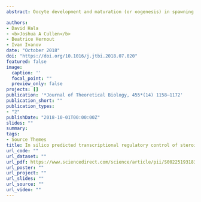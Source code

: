 ```yaml
---
abstract: Oocyte development and maturation (or oogenesis) in spawning female fish is mediated by interrelated transcriptional regulatory and steroidogenesis networks. This study integrates a transcriptional regulatory network (TRN) model of steroidogenic enzyme gene expressions with a flux balance analysis (FBA) model of steroidogenesis. The two models were functionally related. Output from the TRN model (as magnitude gene expression simulated using extreme pathway (ExPa) analysis) was used to re-constrain linear inequality bounds for reactions in the FBA model. This allowed TRN model predictions to impact the steroidogenesis FBA model. These two interrelated models were tested as follows; First, in silico targeted steroidogenic enzyme gene activations in the TRN model showed high co-regulation (67–83%) for genes involved with oocyte growth and development (cyp11a1, cyp17-17,20-lyase, 3β-HSD and cyp19a1a). Whereas, no or low co-regulation corresponded with genes concertedly involved with oocyte final maturation prior to spawning (cyp17-17α-hydroxylase (0%) and 20β-HSD (33%)). Analysis (using FBA) of accompanying steroidogenesis fluxes showed high overlap for enzymes involved with oocyte growth and development versus those involved with final maturation and spawning. Second, the TRN model was parameterized with in vivo changes in the presence/absence of transcription factors (TFs) during oogenesis in female fathead minnows (Pimephales promelas). Oogenesis stages studied included; PreVitellogenic-Vitellogenic, Vitellogenic-Mature, Mature-Ovulated and Ovulated-Atretic stages. Predictions of TRN genes active during oogenesis showed overall elevated expressions for most genes during early oocyte development (PreVitellogenic-Vitellogenic, Vitellogenic-Mature) and post-ovulation (Ovulated-Atretic). Whereas ovulation (Mature-Ovulated) showed highest expression for cyp17-17α-hydroxylase only. FBA showed steroid hormone productions to also follow trends concomitant with steroidogenic enzyme gene expressions. General trends predicted by in silico modeling were similar to those observed in vivo. The integrated computational framework presented was capable of mechanistically representing aspects of reproductive function in fish. This approach can be extended to study reproductive effects under exposure to adverse environmental or anthropogenic stressors.

authors:
- David Hala
- <b>Joshua A Cullen</b>
- Beatrice Hernout
- Ivan Ivanov
date: "October 2018"
doi: "https://doi.org/10.1016/j.jtbi.2018.07.020"
featured: false
image:
  caption: ''
  focal_point: ""
  preview_only: false
projects: []
publication: '*Journal of Theoretical Biology, 455*(14) 1158–1172'
publication_short: ""
publication_types:
- "2"
publishDate: "2018-10-01T00:00:00Z"
slides: ""
summary:
tags:
- Source Themes
title: In silico predicted transcriptional regulatory control of steroidogenesis in spawning female fathead minnows (Pimephales promelas)
url_code: ""
url_dataset: ""
url_pdf: https://www.sciencedirect.com/science/article/pii/S0022519318303448
url_poster: ""
url_project: ""
url_slides: ""
url_source: ""
url_video: ""
---
```


